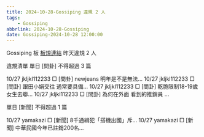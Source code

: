 ```yaml
---
title: 2024-10-28-Gossiping 違規 2 人
tags:
    - Gossiping
abbrlink: 2024-10-28-Gossiping
date: Gossiping-2024-10-28 12:00:00
---
```

Gossiping 板 [板規連結](https://www.ptt.cc/bbs/Gossiping/M.1637425085.A.07D.html)
昨天違規 2 人
<!-- more -->

違規清單
單日 [問卦] 不得超過 3 篇

10/27 jkljkl112233 □ [問卦] newjeans 明年是不是無法…
10/27 jkljkl112233 □ [問卦] 跟田小娟交往 通常要具備…
10/27 jkljkl112233 □ [問卦] 乾脆限制18-19歲女生去聯…
10/27 jkljkl112233 □ [問卦] 為何在外面 看到的推銷員 …

單日 [新聞] 不得超過 1 篇

10/27 yamakazi □ [新聞] 8千通緝犯「搭機出國」斥…
10/27 yamakazi □ [新聞] 中華民國今年已註銷200名…